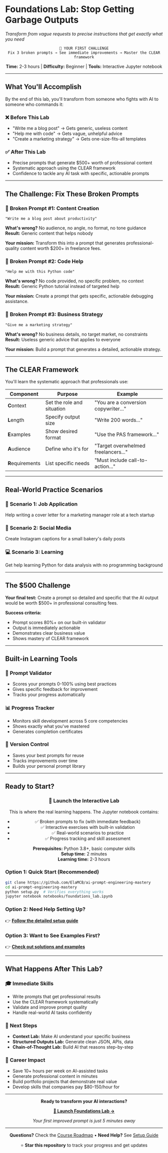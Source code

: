 # Foundations Lab: Stop Getting Garbage Outputs
*Transform from vague requests to precise instructions that get exactly what you need*

<div align="center">

```
🎯 YOUR FIRST CHALLENGE
Fix 3 broken prompts → See immediate improvements → Master the CLEAR framework
```

**Time:** 2-3 hours | **Difficulty:** Beginner | **Tools:** Interactive Jupyter notebook

</div>

---

## What You'll Accomplish

By the end of this lab, you'll transform from someone who fights with AI to someone who commands it:

### ❌ **Before This Lab**
- "Write me a blog post" → Gets generic, useless content
- "Help me with code" → Gets vague, unhelpful advice  
- "Create a marketing strategy" → Gets one-size-fits-all templates

### ✅ **After This Lab**
- Precise prompts that generate $500+ worth of professional content
- Systematic approach using the CLEAR framework
- Confidence to tackle any AI task with specific, actionable prompts

---

## The Challenge: Fix These Broken Prompts

### 🚨 **Broken Prompt #1: Content Creation**
```
"Write me a blog post about productivity"
```
**What's wrong?** No audience, no angle, no format, no tone guidance  
**Result:** Generic content that helps nobody

**Your mission:** Transform this into a prompt that generates professional-quality content worth $200+ in freelance fees.

### 🚨 **Broken Prompt #2: Code Help**  
```
"Help me with this Python code"
```
**What's wrong?** No code provided, no specific problem, no context  
**Result:** Generic Python tutorial instead of targeted help

**Your mission:** Create a prompt that gets specific, actionable debugging assistance.

### 🚨 **Broken Prompt #3: Business Strategy**
```
"Give me a marketing strategy"  
```
**What's wrong?** No business details, no target market, no constraints  
**Result:** Useless generic advice that applies to everyone

**Your mission:** Build a prompt that generates a detailed, actionable strategy.

---

## The CLEAR Framework

You'll learn the systematic approach that professionals use:

| Component | Purpose | Example |
|-----------|---------|---------|
| **C**ontext | Set the role and situation | "You are a conversion copywriter..." |
| **L**ength | Specify output size | "Write 200 words..." |
| **E**xamples | Show desired format | "Use the PAS framework..." |
| **A**udience | Define who it's for | "Target overwhelmed freelancers..." |
| **R**equirements | List specific needs | "Must include call-to-action..." |

---

## Real-World Practice Scenarios

### 📧 **Scenario 1: Job Application**
Help writing a cover letter for a marketing manager role at a tech startup

### 📱 **Scenario 2: Social Media**  
Create Instagram captions for a small bakery's daily posts

### 💻 **Scenario 3: Learning**
Get help learning Python for data analysis with no programming background

---

## The $500 Challenge

**Your final test:** Create a prompt so detailed and specific that the AI output would be worth $500+ in professional consulting fees.

**Success criteria:**
- Prompt scores 80%+ on our built-in validator
- Output is immediately actionable
- Demonstrates clear business value
- Shows mastery of CLEAR framework

---

## Built-in Learning Tools

### 🎯 **Prompt Validator**
- Scores your prompts 0-100% using best practices
- Gives specific feedback for improvement
- Tracks your progress automatically

### 📊 **Progress Tracker**  
- Monitors skill development across 5 core competencies
- Shows exactly what you've mastered
- Generates completion certificates

### 🔄 **Version Control**
- Saves your best prompts for reuse
- Tracks improvements over time
- Builds your personal prompt library

---

## Ready to Start?

<div align="center">

### 🚀 **Launch the Interactive Lab**

This is where the real learning happens. The Jupyter notebook contains:
- ✅ Broken prompts to fix (with immediate feedback)
- ✅ Interactive exercises with built-in validation
- ✅ Real-world scenarios to practice
- ✅ Progress tracking and skill assessment

**Prerequisites:** Python 3.8+, basic computer skills  
**Setup time:** 2 minutes  
**Learning time:** 2-3 hours

</div>

### Option 1: Quick Start (Recommended)
```bash
git clone https://github.com/ElaMCB/ai-prompt-engineering-mastery
cd ai-prompt-engineering-mastery
python setup.py  # Verifies everything works
jupyter notebook notebooks/foundations_lab.ipynb
```

### Option 2: Need Help Setting Up?
👉 **[Follow the detailed setup guide](START_HERE.md)**

### Option 3: Want to See Examples First?
👉 **[Check out solutions and examples](notebooks/foundations_lab_solutions.md)**

---

## What Happens After This Lab?

### 🎓 **Immediate Skills**
- Write prompts that get professional results
- Use the CLEAR framework systematically  
- Validate and improve prompt quality
- Handle real-world AI tasks confidently

### 🚀 **Next Steps**
- **Context Lab:** Make AI understand your specific business
- **Structured Outputs Lab:** Generate clean JSON, APIs, data
- **Chain-of-Thought Lab:** Build AI that reasons step-by-step

### 💼 **Career Impact**
- Save 10+ hours per week on AI-assisted tasks
- Generate professional content in minutes
- Build portfolio projects that demonstrate real value
- Develop skills that companies pay $80-150/hour for

---

<div align="center">

**Ready to transform your AI interactions?**

[**🎯 Launch Foundations Lab →**](notebooks/foundations_lab.ipynb)

*Your first improved prompt is just 5 minutes away*

</div>

---

<div align="center">

**Questions?** Check the [Course Roadmap](COURSE_ROADMAP.md) • **Need Help?** See [Setup Guide](START_HERE.md)

⭐ **Star this repository** to track your progress and get updates

</div>